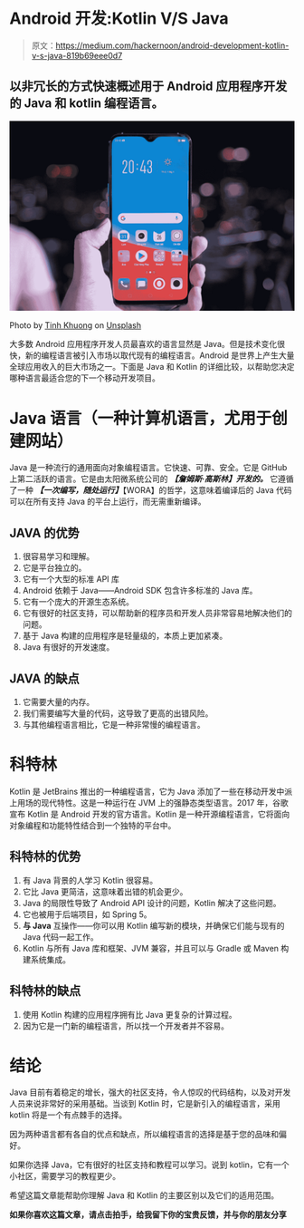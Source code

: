 # Android 开发:Kotlin V/S Java

> 原文：<https://medium.com/hackernoon/android-development-kotlin-v-s-java-819b69eee0d7>

## 以非冗长的方式快速概述用于 Android 应用程序开发的 Java 和 kotlin 编程语言。

![](img/e44cc0a6d766165f4a7b870a66b284af.png)

Photo by [Tinh Khuong](https://unsplash.com/@tinhkhuong?utm_source=medium&utm_medium=referral) on [Unsplash](https://unsplash.com?utm_source=medium&utm_medium=referral)

大多数 Android 应用程序开发人员最喜欢的语言显然是 Java。但是技术变化很快，新的编程语言被引入市场以取代现有的编程语言。Android 是世界上产生大量全球应用收入的巨大市场之一。下面是 Java 和 Kotlin 的详细比较，以帮助您决定哪种语言最适合您的下一个移动开发项目。

# Java 语言（一种计算机语言，尤用于创建网站）

Java 是一种流行的通用面向对象编程语言。它快速、可靠、安全。它是 GitHub 上第二活跃的语言。它是由太阳微系统公司的 ***【詹姆斯·高斯林】开发的。*** 它遵循了一种 ***【一次编写，随处运行】***【WORA】的哲学，这意味着编译后的 Java 代码可以在所有支持 Java 的平台上运行，而无需重新编译。

## JAVA 的优势

1.  很容易学习和理解。
2.  它是平台独立的。
3.  它有一个大型的标准 API 库
4.  Android 依赖于 Java——Android SDK 包含许多标准的 Java 库。
5.  它有一个庞大的开源生态系统。
6.  它有很好的社区支持，可以帮助新的程序员和开发人员非常容易地解决他们的问题。
7.  基于 Java 构建的应用程序是轻量级的，本质上更加紧凑。
8.  Java 有很好的开发速度。

## JAVA 的缺点

1.  它需要大量的内存。
2.  我们需要编写大量的代码，这导致了更高的出错风险。
3.  与其他编程语言相比，它是一种非常慢的编程语言。

# 科特林

Kotlin 是 JetBrains 推出的一种编程语言，它为 Java 添加了一些在移动开发中派上用场的现代特性。这是一种运行在 JVM 上的强静态类型语言。2017 年，谷歌宣布 Kotlin 是 Android 开发的官方语言。Kotlin 是一种开源编程语言，它将面向对象编程和功能特性结合到一个独特的平台中。

## 科特林的优势

1.  有 Java 背景的人学习 Kotlin 很容易。
2.  它比 Java 更简洁，这意味着出错的机会更少。
3.  Java 的局限性导致了 Android API 设计的问题，Kotlin 解决了这些问题。
4.  它也被用于后端项目，如 Spring 5。
5.  **与 Java** 互操作——你可以用 Kotlin 编写新的模块，并确保它们能与现有的 Java 代码一起工作。
6.  Kotlin 与所有 Java 库和框架、JVM 兼容，并且可以与 Gradle 或 Maven 构建系统集成。

## 科特林的缺点

1.  使用 Kotlin 构建的应用程序拥有比 Java 更复杂的计算过程。
2.  因为它是一门新的编程语言，所以找一个开发者并不容易。

# 结论

Java 目前有着稳定的增长，强大的社区支持，令人惊叹的代码结构，以及对开发人员来说非常好的采用基础。当谈到 Kotlin 时，它是新引入的编程语言，采用 kotlin 将是一个有点棘手的选择。

因为两种语言都有各自的优点和缺点，所以编程语言的选择是基于您的品味和偏好。

如果你选择 Java，它有很好的社区支持和教程可以学习。说到 kotlin，它有一个小社区，需要学习的教程更少。

希望这篇文章能帮助你理解 Java 和 Kotlin 的主要区别以及它们的适用范围。

**如果你喜欢这篇文章，请点击拍手，给我留下你的宝贵反馈，并与你的朋友分享**